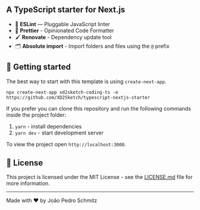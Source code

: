 ## A TypeScript starter for Next.js

- 📏 **ESLint** — Pluggable JavaScript linter
- 💖 **Prettier** - Opinionated Code Formatter
- 🖌 **Renovate** - Dependency update tool
- 🗂 **Absolute import** - Import folders and files using the `@` prefix

## 🚀 Getting started

The best way to start with this template is using `create-next-app`.

```
npx create-next-app xd2sketch-coding-ts -e https://github.com/XD2Sketch/typescript-nextjs-starter
```

If you prefer you can clone this repository and run the following commands inside the project folder:

1. `yarn` - install dependencies
1. `yarn dev` - start development server

To view the project open `http://localhost:3000`.
## 📝 License

This project is licensed under the MIT License - see the [LICENSE.md](LICENSE.md) file for more information.

---

Made with ♥ by João Pedro Schmitz
